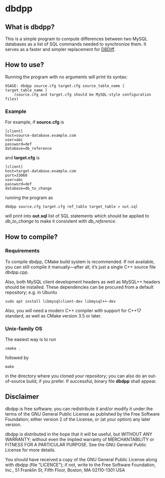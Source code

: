 dbdpp
=====

## What is dbdpp?

This is a simple program to compute differences between two MySQL databases
as a list of SQL commands needed to synchronize them.
It serves as a faster and simpler replacement for [DBDiff](https://github.com/DBDiff/DBDiff).

## How to use?

Running the program with no arguments will print its syntax:
```
USAGE: dbdpp source.cfg target.cfg source_table_name [ target_table_name ]
	(source.cfg and target.cfg should be MySQL-style configuration files)
```

### Example

For example, if **source.cfg** is
```
[client]
host=source-database.example.com
user=abc
password=def
database=db_reference
```
and **target.cfg** is
```
[client]
host=target-database.example.com
port=33060
user=abc
password=def
database=db_to_change
```
running the program as
```
dbdpp source.cfg target.cfg ref_table target_table > out.sql
```
will print into **out.sql** list of SQL statements which should be applied to _db_to_change_
to make it consistent with _db_reference_.

## How to compile?

### Requirements

To compile dbdpp, CMake build system is recommended. If not available,
you can still compile it manually—after all, it’s just a single C++ source file dbdpp.cpp.

Also, both MySQL client development headers as well as MySQL++ headers should be installed.
These dependencies can be procured from a default repository; e.g. in Ubuntu

```
sudo apt install libmysqlclient-dev libmysql++-dev
```

Also, you will need a modern C++ compiler with support for C++17 standard,
as well as CMake version 3.5 or later.

### Unix-family OS

The easiest way is to run

	cmake .

followed by

	make

in the directory where you cloned your repository; you can also do an
out-of-source build, if you prefer. If successful, binary file **dbdpp** shall
appear.

## Disclaimer

dbdpp is free software; you can redistribute it and/or modify it under the terms
of the GNU General Public License as published by the Free Software Foundation;
either version 2 of the License, or (at your option) any later version.

dbdpp is distributed in the hope that it will be useful, but WITHOUT ANY
WARRANTY; without even the implied warranty of MERCHANTABILITY or FITNESS FOR A
PARTICULAR PURPOSE.  See the GNU General Public License for more details.

You should have received a copy of the GNU General Public License along with
dbdpp (file “LICENCE”); if not, write to the Free Software Foundation, Inc.,
51 Franklin St, Fifth Floor, Boston, MA  02110-1301  USA
